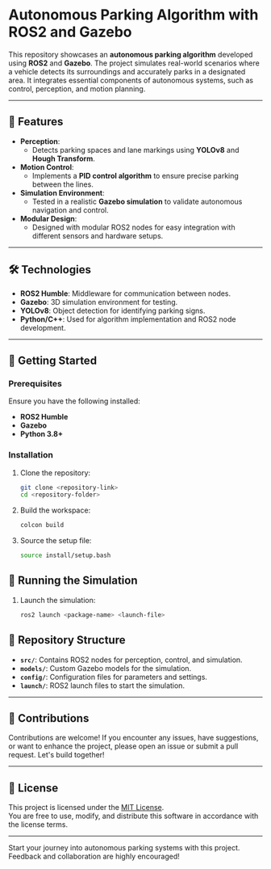 # Autonomous Parking Algorithm with ROS2 and Gazebo  

This repository showcases an **autonomous parking algorithm** developed using **ROS2** and **Gazebo**. The project simulates real-world scenarios where a vehicle detects its surroundings and accurately parks in a designated area. It integrates essential components of autonomous systems, such as control, perception, and motion planning.  

---

## 🚗 Features  

- **Perception**:  
  - Detects parking spaces and lane markings using **YOLOv8** and **Hough Transform**.  
- **Motion Control**:  
  - Implements a **PID control algorithm** to ensure precise parking between the lines.  
- **Simulation Environment**:  
  - Tested in a realistic **Gazebo simulation** to validate autonomous navigation and control.  
- **Modular Design**:  
  - Designed with modular ROS2 nodes for easy integration with different sensors and hardware setups.  

---

## 🛠️ Technologies  

- **ROS2 Humble**: Middleware for communication between nodes.  
- **Gazebo**: 3D simulation environment for testing.  
- **YOLOv8**: Object detection for identifying parking signs.  
- **Python/C++**: Used for algorithm implementation and ROS2 node development.  

---

## 🚀 Getting Started  

### Prerequisites  
Ensure you have the following installed:  
- **ROS2 Humble**  
- **Gazebo**  
- **Python 3.8+**  

### Installation  

1. Clone the repository:  
   ```bash  
   git clone <repository-link>  
   cd <repository-folder>

2. Build the workspace:
    ```bash
    colcon build

3. Source the setup file:
   ```bash
   source install/setup.bash  

## 🚀 Running the Simulation  

1. Launch the simulation:  
   ```bash
   ros2 launch <package-name> <launch-file>
## 📂 Repository Structure  

- **`src/`**: Contains ROS2 nodes for perception, control, and simulation.  
- **`models/`**: Custom Gazebo models for the simulation.  
- **`config/`**: Configuration files for parameters and settings.  
- **`launch/`**: ROS2 launch files to start the simulation.  

---

## 🤝 Contributions  

Contributions are welcome! If you encounter any issues, have suggestions, or want to enhance the project, please open an issue or submit a pull request. Let's build together!  

---

## 📄 License  

This project is licensed under the [MIT License](LICENSE).  
You are free to use, modify, and distribute this software in accordance with the license terms.  

---  

Start your journey into autonomous parking systems with this project. Feedback and collaboration are highly encouraged!  

   
